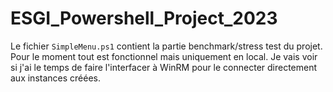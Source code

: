 # ESGI_Powershell_Project_2023

Le fichier `SimpleMenu.ps1` contient la partie benchmark/stress test du projet.
Pour le moment tout est fonctionnel mais uniquement en local. Je vais voir si j'ai le temps de faire l'interfacer à WinRM pour le connecter directement aux instances créées.